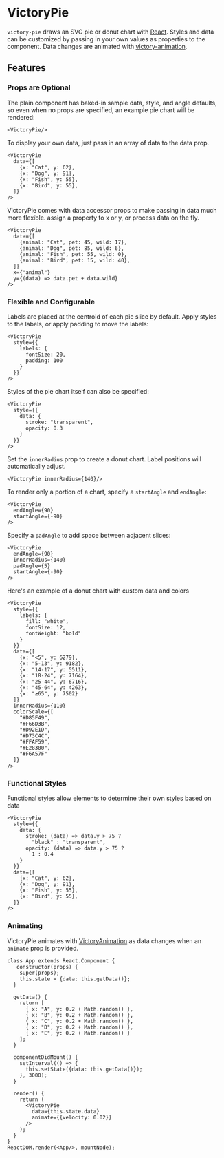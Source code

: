 VictoryPie
=============

`victory-pie` draws an SVG pie or donut chart with [React](https://github.com/facebook/react). Styles and data can be customized by passing in your own values as properties to the component. Data changes are animated with [victory-animation](https://github.com/FormidableLabs/victory-animation).

## Features

### Props are Optional

The plain component has baked-in sample data, style, and angle defaults, so even when no props are specified, an example pie chart will be rendered:

``` playground
<VictoryPie/>
```
To display your own data, just pass in an array of data to the data prop.

``` playground
<VictoryPie
  data={[
    {x: "Cat", y: 62},
    {x: "Dog", y: 91},
    {x: "Fish", y: 55},
    {x: "Bird", y: 55},
  ]}
/>
```

VictoryPie comes with data accessor props to make passing in data much more flexible.
assign a property to x or y, or process data on the fly.

```playground
<VictoryPie
  data={[
    {animal: "Cat", pet: 45, wild: 17},
    {animal: "Dog", pet: 85, wild: 6},
    {animal: "Fish", pet: 55, wild: 0},
    {animal: "Bird", pet: 15, wild: 40},
  ]}
  x={"animal"}
  y={(data) => data.pet + data.wild}
/>
```

### Flexible and Configurable

Labels are placed at the centroid of each pie slice by default. Apply styles to the labels, or apply padding to move the labels:

``` playground
<VictoryPie
  style={{
    labels: {
      fontSize: 20,
      padding: 100
    }
  }}
/>
```

Styles of the pie chart itself can also be specified:

``` playground
<VictoryPie
  style={{
    data: {
      stroke: "transparent",
      opacity: 0.3
    }
  }}
/>
```

Set the `innerRadius` prop to create a donut chart. Label positions will automatically adjust.

``` playground
<VictoryPie innerRadius={140}/>
```

To render only a portion of a chart, specify a `startAngle` and `endAngle`:

``` playground
<VictoryPie
  endAngle={90}
  startAngle={-90}
/>
```

Specify a `padAngle` to add space between adjacent slices:

``` playground
<VictoryPie
  endAngle={90}
  innerRadius={140}
  padAngle={5}
  startAngle={-90}
/>
```

Here's an example of a donut chart with custom data and colors

``` playground
<VictoryPie
  style={{
    labels: {
      fill: "white",
      fontSize: 12,
      fontWeight: "bold"
    }
  }}
  data={[
    {x: "<5", y: 6279},
    {x: "5-13", y: 9182},
    {x: "14-17", y: 5511},
    {x: "18-24", y: 7164},
    {x: "25-44", y: 6716},
    {x: "45-64", y: 4263},
    {x: "≥65", y: 7502}
  ]}
  innerRadius={110}
  colorScale={[
    "#D85F49",
    "#F66D3B",
    "#D92E1D",
    "#D73C4C",
    "#FFAF59",
    "#E28300",
    "#F6A57F"
  ]}
/>
```

### Functional Styles

Functional styles allow elements to determine their own styles based on data

``` playground
<VictoryPie
  style={{
    data: {
      stroke: (data) => data.y > 75 ?
        "black" : "transparent",
      opacity: (data) => data.y > 75 ?
        1 : 0.4
    }
  }}
  data={[
    {x: "Cat", y: 62},
    {x: "Dog", y: 91},
    {x: "Fish", y: 55},
    {x: "Bird", y: 55},
  ]}
/>
```

### Animating

VictoryPie animates with [VictoryAnimation](http://github.com/formidablelabs/victory-animation) as data changes when an `animate` prop is provided.


```playground_norender
class App extends React.Component {
   constructor(props) {
    super(props);
    this.state = {data: this.getData()};
  }

  getData() {
    return [
      { x: "A", y: 0.2 + Math.random() },
      { x: "B", y: 0.2 + Math.random() },
      { x: "C", y: 0.2 + Math.random() },
      { x: "D", y: 0.2 + Math.random() },
      { x: "E", y: 0.2 + Math.random() }
    ];
  }

  componentDidMount() {
    setInterval(() => {
      this.setState({data: this.getData()});
    }, 3000);
  }

  render() {
    return (
      <VictoryPie
        data={this.state.data}
        animate={{velocity: 0.02}}
      />
    );
  }
}
ReactDOM.render(<App/>, mountNode);
```
